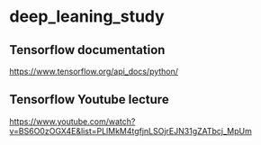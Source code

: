# deep_leaning_study

## Tensorflow documentation

https://www.tensorflow.org/api_docs/python/

## Tensorflow Youtube lecture

https://www.youtube.com/watch?v=BS6O0zOGX4E&list=PLlMkM4tgfjnLSOjrEJN31gZATbcj_MpUm